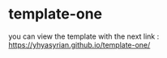 # template-one
you can view the template with the next link : 
https://yhyasyrian.github.io/template-one/
